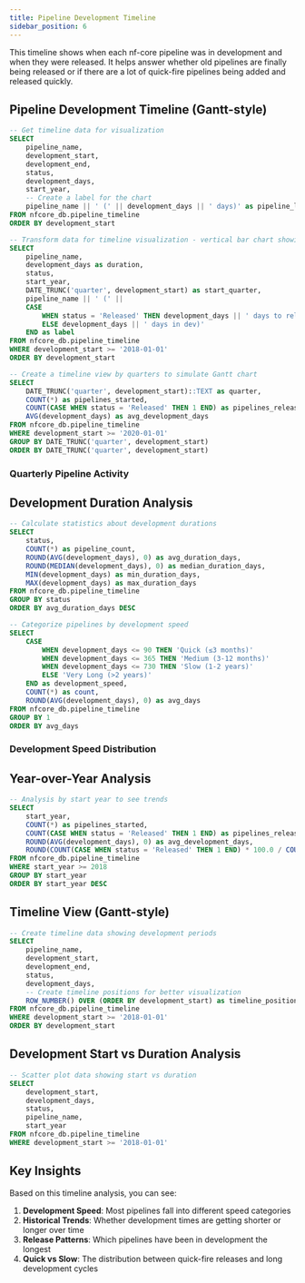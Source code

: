 ```yaml
---
title: Pipeline Development Timeline
sidebar_position: 6
---
```


This timeline shows when each nf-core pipeline was in development and when they were released. It helps answer whether old pipelines are finally being released or if there are a lot of quick-fire pipelines being added and released quickly.

## Pipeline Development Timeline (Gantt-style)

```sql pipeline_timeline_data
-- Get timeline data for visualization
SELECT 
    pipeline_name,
    development_start,
    development_end,
    status,
    development_days,
    start_year,
    -- Create a label for the chart
    pipeline_name || ' (' || development_days || ' days)' as pipeline_label
FROM nfcore_db.pipeline_timeline
ORDER BY development_start
```

```sql timeline_chart_data
-- Transform data for timeline visualization - vertical bar chart showing development duration
SELECT 
    pipeline_name,
    development_days as duration,
    status,
    start_year,
    DATE_TRUNC('quarter', development_start) as start_quarter,
    pipeline_name || ' (' || 
    CASE 
        WHEN status = 'Released' THEN development_days || ' days to release)'
        ELSE development_days || ' days in dev)'
    END as label
FROM nfcore_db.pipeline_timeline
WHERE development_start >= '2018-01-01'
ORDER BY development_start
```

<BarChart 
    data={timeline_chart_data}
    x=pipeline_name
    y=duration
    series=status
    title="Pipeline Development Duration"
    xAxisTitle="Pipeline"
    yAxisTitle="Development Duration (Days)"
    legend=true
/>

```sql gantt_style_data
-- Create a timeline view by quarters to simulate Gantt chart
SELECT 
    DATE_TRUNC('quarter', development_start)::TEXT as quarter,
    COUNT(*) as pipelines_started,
    COUNT(CASE WHEN status = 'Released' THEN 1 END) as pipelines_released,
    AVG(development_days) as avg_development_days
FROM nfcore_db.pipeline_timeline
WHERE development_start >= '2020-01-01'
GROUP BY DATE_TRUNC('quarter', development_start)
ORDER BY DATE_TRUNC('quarter', development_start)
```

### Quarterly Pipeline Activity
<AreaChart 
    data={gantt_style_data}
    x=quarter
    y=pipelines_started
    y2=pipelines_released
    title="Pipeline Activity by Quarter"
    xAxisTitle="Quarter"
    yAxisTitle="Number of Pipelines"
/>

## Development Duration Analysis

```sql duration_stats
-- Calculate statistics about development durations
SELECT 
    status,
    COUNT(*) as pipeline_count,
    ROUND(AVG(development_days), 0) as avg_duration_days,
    ROUND(MEDIAN(development_days), 0) as median_duration_days,
    MIN(development_days) as min_duration_days,
    MAX(development_days) as max_duration_days
FROM nfcore_db.pipeline_timeline
GROUP BY status
ORDER BY avg_duration_days DESC
```

<DataTable data={duration_stats} />

```sql quick_vs_slow
-- Categorize pipelines by development speed
SELECT 
    CASE 
        WHEN development_days <= 90 THEN 'Quick (≤3 months)'
        WHEN development_days <= 365 THEN 'Medium (3-12 months)'
        WHEN development_days <= 730 THEN 'Slow (1-2 years)'
        ELSE 'Very Long (>2 years)'
    END as development_speed,
    COUNT(*) as count,
    ROUND(AVG(development_days), 0) as avg_days
FROM nfcore_db.pipeline_timeline
GROUP BY 1
ORDER BY avg_days
```

### Development Speed Distribution

<BarChart 
    data={quick_vs_slow}
    x=development_speed
    y=count
    title="Pipeline Development Speed Distribution"
    xAxisTitle="Development Speed Category"
    yAxisTitle="Number of Pipelines"
/>

## Year-over-Year Analysis

```sql yearly_analysis
-- Analysis by start year to see trends
SELECT 
    start_year,
    COUNT(*) as pipelines_started,
    COUNT(CASE WHEN status = 'Released' THEN 1 END) as pipelines_released,
    ROUND(AVG(development_days), 0) as avg_development_days,
    ROUND(COUNT(CASE WHEN status = 'Released' THEN 1 END) * 100.0 / COUNT(*), 1) as release_rate_percent
FROM nfcore_db.pipeline_timeline
WHERE start_year >= 2018
GROUP BY start_year
ORDER BY start_year DESC
```

<LineChart 
    data={yearly_analysis}
    x=start_year
    y=avg_development_days
    title="Average Development Time by Start Year"
    xAxisTitle="Year Pipeline Started"
    yAxisTitle="Average Development Days"
/>

<DataTable data={yearly_analysis} />

## Timeline View (Gantt-style)

```sql timeline_gantt_data
-- Create timeline data showing development periods
SELECT 
    pipeline_name,
    development_start,
    development_end,
    status,
    development_days,
    -- Create timeline positions for better visualization
    ROW_NUMBER() OVER (ORDER BY development_start) as timeline_position
FROM nfcore_db.pipeline_timeline
WHERE development_start >= '2018-01-01'
ORDER BY development_start
```

<ScatterPlot 
    data={timeline_gantt_data}
    x=development_start
    y=timeline_position
    size=development_days
    series=status
    title="Pipeline Development Timeline (Gantt View)"
    xAxisTitle="Development Start Date"
    yAxisTitle="Pipeline (by start order)"
    legend=true
/>

## Development Start vs Duration Analysis

```sql scatter_data
-- Scatter plot data showing start vs duration
SELECT 
    development_start,
    development_days,
    status,
    pipeline_name,
    start_year
FROM nfcore_db.pipeline_timeline
WHERE development_start >= '2018-01-01'
```

<ScatterPlot 
    data={scatter_data}
    x=development_start
    y=development_days
    series=status
    title="Development Start Date vs Duration"
    xAxisTitle="Development Start Date"
    yAxisTitle="Development Duration (Days)"
    legend=true
/>

## Key Insights

Based on this timeline analysis, you can see:

1. **Development Speed**: Most pipelines fall into different speed categories
2. **Historical Trends**: Whether development times are getting shorter or longer over time
3. **Release Patterns**: Which pipelines have been in development the longest
4. **Quick vs Slow**: The distribution between quick-fire releases and long development cycles 